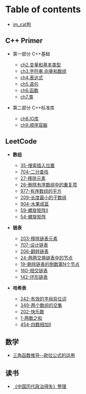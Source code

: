 # Table of contents

* [im_cat狗](README.md)

## C++ Primer
* 第一部分 C++基础
  * [ch2.变量和基本类型](C++Primer/note/ch2/2.5处理类型.md)
  * [ch3.字符串,向量和数组](C++Primer/note/ch3/3.字符串,向量和数组.md)
  * [ch4.表达式](C++Primer/note/ch4/4_表达式.md)
  * [ch5.语句](C++Primer/note/ch5/5_语句.md)
  * [ch6.函数](C++Primer/note/ch6/6_函数.md)
  * [ch7.类](C++Primer/note/ch7/7_类.md)

* 第二部分 C++标准库
  * [ch8.IO库](C++Primer/note/ch8/8_IO库.md) 
  * [ch9.顺序容器](C++Primer/note/ch9/9_顺序容器.md)

## LeetCode
* **数组**
  * [35-搜索插入位置](LeetCode/数组/35-搜索插入位置.md)
  * [704-二分查找](LeetCode/数组/704-二分查找.md)
  * [27-移除元素](LeetCode/数组/27-移除元素.md)
  * [26-删除有序数组中的重复项](LeetCode/数组/26-删除有序数组中的重复项.md)
  * [977-有序数组的平方](LeetCode/数组/977-有序数组的平方.md)
  * [209-长度最小的子数组](LeetCode/数组/209-长度最小的子数组.md)
  * [904-水果成篮](LeetCode/数组/904-水果成篮.md)
  * [59-螺旋矩阵II](LeetCode/数组/59-螺旋矩阵II.md)
  * [54-螺旋矩阵](LeetCode/数组/54-螺旋矩阵.md)

* **链表**
  * [203-移除链表元素](LeetCode/链表/203-移除链表元素.md)
  * [707-设计链表](LeetCode/链表/707-设计链表.md)
  * [206-翻转链表](LeetCode/链表/206-翻转链表.md)
  * [24-两两交换链表中的节点](LeetCode/链表/24-两两交换链表中的节点.md)
  * [19-删除链表的倒数第N个节点](LeetCode/链表/19-删除链表的倒数第n个节点.md)
  * [160-相交链表](LeetCode/链表/160-相交链表.md)
  * [142-环形链表](LeetCode/链表/142-环形链表.md)

* **哈希表**
  * [242-有效的字母异位词](LeetCode/哈希表/242-有效的字母异位词.md)
  * [349-两个数组的交集](LeetCode/哈希表/349-两个数组的交集.md)
  * [202-快乐数](LeetCode/哈希表/202-快乐数.md)
  * [1-两数之和](LeetCode/哈希表/1-两数之和.md)
  * [454-四数相加II](LeetCode/哈希表/454-四数相加II.md)

## 数学

* [三角函数推导--欧拉公式的运用](数学/三角函数公式推导-欧拉公式的运用.md)

## 读书

* [《中国历代政治得失》整理](读书/《中国历代政治得失》整理.md)
